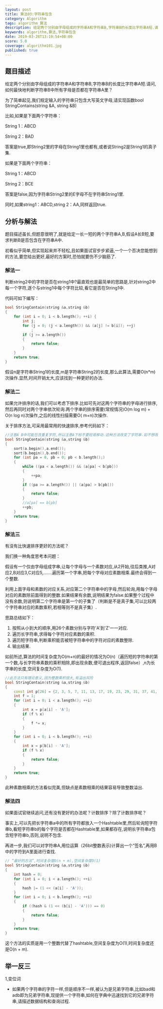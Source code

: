 ```yaml
---
layout: post
title: 算法03:字符串包含
category: Algorithm
tags: algorithm 算法
description: 给定两个分别由字母组成的字符串A和字符串B,字符串B的长度比字符串A短.请问,如何最快地判断字符串B中所有字母是否都在字符串A里？
keywords: algorithm,算法,字符串包含
date: 2019-03-28T13:19:54+08:00
score: 5.0
coverage: algorithm101.jpg
published: true
---
```


## 题目描述

给定两个分别由字母组成的字符串A和字符串B,字符串B的长度比字符串A短.请问,如何最快地判断字符串B中所有字母是否都在字符串A里？

为了简单起见,我们规定输入的字符串只包含大写英文字母,请实现函数bool StringContains(string &A, string &B)

比如,如果是下面两个字符串：

String 1：ABCD

String 2：BAD

答案是true,即String2里的字母在String1里也都有,或者说String2是String1的真子集.

如果是下面两个字符串：

String 1：ABCD

String 2：BCE

答案是false,因为字符串String2里的E字母不在字符串String1里.

同时,如果string1：ABCD,string 2：AA,同样返回true.

## 分析与解法

题目描述虽长,但题意很明了,就是给定一长一短的两个字符串A,B,假设A长B短,要求判断B是否包含在字符串A中.

初看似乎简单,但实现起来并不轻松,且如果面试官步步紧逼,一个一个否决您能想到的方法,要您给出更好,最好的方案时,恐怕就要伤不少脑筋了.

### 解法一

判断string2中的字符是否在string1中?最直观也是最简单的思路是,针对string2中每一个字符,逐个与string1中每个字符比较,看它是否在String1中.

代码可如下编写：

```cpp
bool StringContain(string &a,string &b)
{
    for (int i = 0; i < b.length(); ++i) {
        int j;
        for (j = 0; (j < a.length()) && (a[j] != b[i]); ++j)
            ;
        if (j >= a.length())
        {
            return false;
        }
    }
    return true;
}
```

假设n是字符串String1的长度,m是字符串String2的长度,那么此算法,需要O(n*m)次操作.显然,时间开销太大,应该找到一种更好的办法.

### 解法二

如果允许排序的话,我们可以考虑下排序.比如可先对这两个字符串的字母进行排序,然后再同时对两个字串依次轮询.两个字串的排序需要(常规情况)O(m log m) + O(n log n)次操作,之后的线性扫描需要O(
m+n)次操作.

关于排序方法,可采用最常用的快速排序,参考代码如下：

```cpp
//注意A B中可能包含重复字符,所以注意A下标不要轻易移动.这种方法改变了字符串.如不想改变请自己复制
bool StringContain(string &a,string &b)
{
    sort(a.begin(),a.end());
    sort(b.begin(),b.end());
    for (int pa = 0, pb = 0; pb < b.length();)
    {
        while ((pa < a.length()) && (a[pa] < b[pb]))
        {
            ++pa;
        }
        if ((pa >= a.length()) || (a[pa] > b[pb]))
        {
            return false;
        }
        //a[pa] == b[pb]
        ++pb;
    }
    return true;
}
```

### 解法三

有没有比快速排序更好的方法呢？

我们换一种角度思考本问题：

假设有一个仅由字母组成字串,让每个字母与一个素数对应,从2开始,往后类推,A对应2,B对应3,C对应5,.......遍历第一个字串,把每个字母对应素数相乘.最终会得到一个整数.

利用上面字母和素数的对应关系,对应第二个字符串中的字母,然后轮询,用每个字母对应的素数除前面得到的整数.如果结果有余数,说明结果为false.如果整个过程中没有余数,则说明第二个字符串是第一个的子集了（判断是不是真子集,可以比较两个字符串对应的素数乘积,若相等则不是真子集）.

思路总结如下：

1. 按照从小到大的顺序,用26个素数分别与字符'A'到'Z'一一对应.
2. 遍历长字符串,求得每个字符对应素数的乘积.
3. 遍历短字符串,判断乘积能否被短字符串中的字符对应的素数整除.
4. 输出结果.

如前所述,算法的时间复杂度为O(m+n)的最好的情况为O(n)（遍历短的字符串的第一个数,与长字符串素数的乘积相除,即出现余数,便可退出程序,返回false）,n为长字串的长度,空间复杂度为O(1).

```cpp
//此方法只有理论意义,因为整数乘积很大,有溢出风险
bool StringContain(string &a,string &b)
{
    const int p[26] = {2, 3, 5, 7, 11, 13, 17, 19, 23, 29, 31, 37, 41, 43, 47, 53, 59,61, 67, 71, 73, 79, 83, 89, 97, 101};
    int f = 1;
    for (int i = 0; i < a.length(); ++i)
    {
        int x = p[a[i] - 'A'];
        if (f % x)
        {
            f *= x;
        }
    }
    for (int i = 0; i < b.length(); ++i)
    {
        int x = p[b[i] - 'A'];
        if (f % x)
        {
            return false;
        }
    }
    return true;
}
```

此种素数相乘的方法看似完美,但缺点是素数相乘的结果容易导致整数溢出.

### 解法四

如果面试官继续追问,还有没有更好的办法呢？计数排序？除了计数排序呢？

事实上,可以先把长字符串a中的所有字符都放入一个Hashtable里,然后轮询短字符串b,看短字符串b的每个字符是否都在Hashtable里,如果都存在,说明长字符串a包含短字符串b,否则,说明不包含.

再进一步,我们可以对字符串A,用位运算（26bit整数表示)计算出一个“签名”,再用B中的字符到A里面进行查找.

```cpp
// “最好的方法”,时间复杂度O(n + m),空间复杂度O(1)
bool StringContain(string &a,string &b)
{
    int hash = 0;
    for (int i = 0; i < a.length(); ++i)
    {
        hash |= (1 << (a[i] - 'A'));
    }
    for (int i = 0; i < b.length(); ++i)
    {
        if ((hash & (1 << (b[i] - 'A'))) == 0)
        {
            return false;
        }
    }
    return true;
}
```

这个方法的实质是用一个整数代替了hashtable,空间复杂度为O(1),时间复杂度还是O(n + m).

## 举一反三

1,变位词

- 如果两个字符串的字符一样,但是顺序不一样,被认为是兄弟字符串,比如bad和adb即为兄弟字符串,现提供一个字符串,如何在字典中迅速找到它的兄弟字符串,请描述数据结构和查询过程.